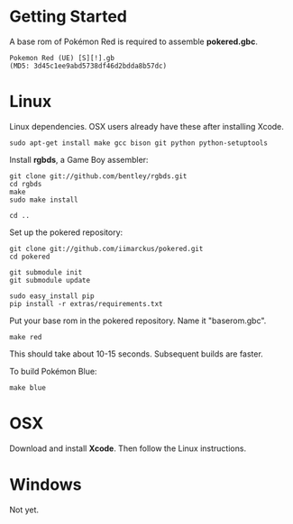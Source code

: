# Getting Started

A base rom of Pokémon Red is required to assemble **pokered.gbc**.

	Pokemon Red (UE) [S][!].gb
	(MD5: 3d45c1ee9abd5738df46d2bdda8b57dc)


# Linux

Linux dependencies. OSX users already have these after installing Xcode.

	sudo apt-get install make gcc bison git python python-setuptools

Install **rgbds**, a Game Boy assembler:

	git clone git://github.com/bentley/rgbds.git
	cd rgbds
	make
	sudo make install

	cd ..

Set up the pokered repository:

	git clone git://github.com/iimarckus/pokered.git
	cd pokered

	git submodule init
	git submodule update

	sudo easy_install pip
	pip install -r extras/requirements.txt

Put your base rom in the pokered repository. Name it "baserom.gbc".

	make red

This should take about 10-15 seconds. Subsequent builds are faster.


To build Pokémon Blue:

	make blue


# OSX

Download and install **Xcode**. Then follow the Linux instructions.


# Windows

Not yet.

